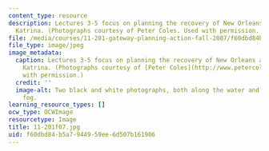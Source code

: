 ```yaml
---
content_type: resource
description: Lectures 3-5 focus on planning the recovery of New Orleans after Hurricane
  Katrina. (Photographs courtesy of Peter Coles. Used with permission. http://www.petercoles.net/)
file: /media/courses/11-201-gateway-planning-action-fall-2007/f60dbd84b5a7944959ee6d507b161906_11-201f07.jpg
file_type: image/jpeg
image_metadata:
  caption: Lectures 3-5 focus on planning the recovery of New Orleans after Hurricane
    Katrina. (Photographs courtesy of [Peter Coles](http://www.petercoles.net/). Used
    with permission.)
  credit: ''
  image-alt: Two black and white photographs, both along the water and shrouded in
    fog.
learning_resource_types: []
ocw_type: OCWImage
resourcetype: Image
title: 11-201f07.jpg
uid: f60dbd84-b5a7-9449-59ee-6d507b161906
---
```

